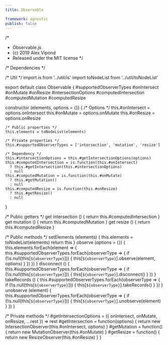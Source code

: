 ```yaml
---
title: Observable

framework: agnostic
publish: false
---
```


/*
 * Observable.js
 * (c) 2019 Alex Vipond
 * Released under the MIT license
 */

/* Dependencies */

/* Util */
import is from '../util/is'
import toNodeList from '../util/toNodeList'

export default class Observable {
  #supportedObserverTypes
  #onIntersect
  #onMutate
  #onResize
  #intersectionOptions
  #computedIntersection
  #computedMutation
  #computedResize

  constructor (elements, options = {}) {
    /* Options */
    this.#onIntersect = options.onIntersect
    this.#onMutate = options.onMutate
    this.#onResize = options.onResize

    /* Public properties */
    this.elements = toNodeList(elements)

    /* Private properties */
    this.#supportedObserverTypes = ['intersection', 'mutation', 'resize']

    /* Dependency */
    this.#intersectionOptions = this.#getIntersectionOptions(options)
    this.#computedIntersection = is.function(this.#onIntersect)
      ? this.#getIntersection(this.#intersectionOptions)
      : null
    this.#computedMutation = is.function(this.#onMutate)
      ? this.#getMutation()
      : null
    this.#computedResize = is.function(this.#onResize)
      ? this.#getResize()
      : null
  }

  /* Public getters */
  get intersection () {
    return this.#computedIntersection
  }
  get mutation () {
    return this.#computedMutation
  }
  get resize () {
    return this.#computedResize
  }

  /* Public methods */
  setElements (elements) {
    this.elements = toNodeList(elements)
    return this
  }
  observe (options = {}) {
    this.elements.forEach(element => {
      this.#supportedObserverTypes.forEach(observerType => {
        if (!is.null(this[`${observerType}`])) {
          this[`${observerType}`].observe(element, options)
        }
      })
    })
  }
  disconnect () {
    this.#supportedObserverTypes.forEach(observerType => {
      if (!is.null(this[`${observerType}`])) {
        this[`${observerType}`].disconnect()
      }
    })
  }
  takeRecords () {
    this.#supportedObserverTypes.forEach(observerType => {
      if (!is.null(this[`${observerType}`])) {
        this[`${observerType}`].takeRecords()
      }
    })
  }
  unobserve (element) {
    this.#supportedObserverTypes.forEach(observerType => {
      if (!is.null(this[`${observerType}`])) {
        this[`${observerType}`].unobserve(element)
      }
    })
  }

  /* Private methods */
  #getIntersectionOptions = ({ onIntersect, onMutate, onResize, ...rest }) => rest
  #getIntersection = function(options) {
    return new IntersectionObserver(this.#onIntersect, options)
  }
  #getMutation = function() {
    return new MutationObserver(this.#onMutate)
  }
  #getResize = function() {
    return new ResizeObserver(this.#onResize)
  }
}

